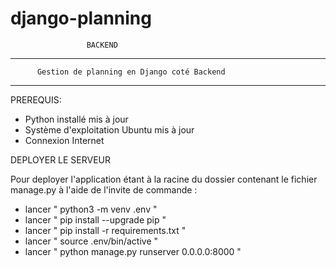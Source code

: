 # django-planning

                     BACKEND
_______________________________________________________

          Gestion de planning en Django coté Backend
_______________________________________________________

PREREQUIS:

- Python installé mis à jour
- Système d'exploitation Ubuntu mis à jour
- Connexion Internet

DEPLOYER LE SERVEUR

Pour deployer l'application étant à la racine du dossier contenant le fichier manage.py à l'aide de l'invite de commande : 


- lancer " python3 -m venv .env "
- lancer " pip install --upgrade pip "
- lancer " pip install -r requirements.txt "
- lancer " source .env/bin/active "
- lancer " python manage.py runserver 0.0.0.0:8000 "

